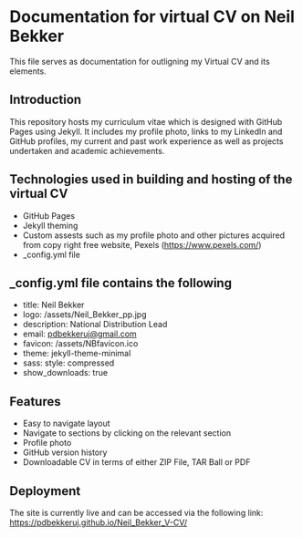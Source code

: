 # Documentation for virtual CV on Neil Bekker

This file serves as documentation for outligning my Virtual CV and its elements.

## Introduction

This repository hosts my curriculum vitae which is designed with GitHub Pages using Jekyll.
It includes my profile photo, links to my LinkedIn and GitHub profiles, my current and past work experience as well as projects undertaken and academic achievements.

## Technologies used in building and hosting of the virtual CV

- GitHub Pages
- Jekyll theming
- Custom assests such as my profile photo and other pictures acquired from copy right free website, Pexels (https://www.pexels.com/)
- _config.yml file

## _config.yml file contains the following

- title: Neil Bekker
- logo: /assets/Neil_Bekker_pp.jpg
- description: National Distribution Lead
- email: pdbekkeruj@gmail.com
- favicon: /assets/NBfavicon.ico
- theme: jekyll-theme-minimal
- sass:
  style: compressed
- show_downloads: true

## Features

- Easy to navigate layout
- Navigate to sections by clicking on the relevant section
- Profile photo
- GitHub version history
- Downloadable CV in terms of either ZIP File, TAR Ball or PDF

## Deployment

The site is currently live and can be accessed via the following link: https://pdbekkeruj.github.io/Neil_Bekker_V-CV/
